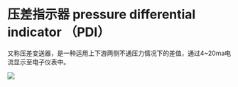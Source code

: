 # 压差指示器 pressure differential indicator （PDI）
又称压差变送器，是一种运用上下游两侧不通压力情况下的差值，通过4~20ma电流显示至电子仪表中。


![](..\..\..\photos\压差指示器.jpg)
